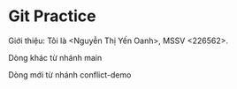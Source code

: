 # Git Practice
Giới thiệu: Tôi là <Nguyễn Thị Yến Oanh>, MSSV <226562>.

Dòng khác từ nhánh main

Dòng mới từ nhánh conflict-demo

